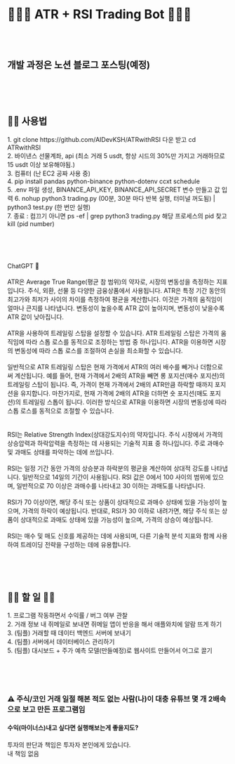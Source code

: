 <h1>🤑🤖🔥 ATR + RSI Trading Bot 🤑🤖🔥</h1>

<br/><br/>

<h2>개발 과정은 노션 블로그 포스팅(예정)</h2>

<br/><br/><br/>

<h2>🧑‍💻 사용법</h2>
1. git clone https://github.com/AIDevKSH/ATRwithRSI 다운 받고 cd ATRwithRSI <br/>
2. 바이낸스 선물계좌, api (최소 거래 5 usdt, 항상 시드의 30%만 가지고 거래하므로 15 usdt 이상 보유해야됨.) <br/>
3. 컴퓨터 (난 EC2 공짜 사용 중) <br/>
4. pip install pandas python-binance python-dotenv ccxt schedule <br/>
5. .env 파일 생성, BINANCE_API_KEY, BINANCE_API_SECRET 변수 만들고 값 입력
6. nohup python3 trading.py (00분, 30분 마다 반복 실행, 터미널 꺼도됨) | python3 test.py (한 번만 실행) <br/>
7. 종료 : 컴끄기 아니면 ps -ef | grep python3 trading.py 해당 프로세스의 pid 찾고 kill (pid number) <br/>

<br/><br/><br/>

ChatGPT 🤖
<br/>
<br/>
ATR은 Average True Range(평균 참 범위)의 약자로, 시장의 변동성을 측정하는 지표입니다. 주식, 외환, 선물 등 다양한 금융상품에서 사용됩니다. ATR은 특정 기간 동안의 최고가와 최저가 사이의 차이를 측정하여 평균을 계산합니다. 이것은 가격의 움직임이 얼마나 큰지를 나타냅니다. 변동성이 높을수록 ATR 값이 높아지며, 변동성이 낮을수록 ATR 값이 낮아집니다.<br/>
<br/>
ATR을 사용하여 트레일링 스탑을 설정할 수 있습니다. ATR 트레일링 스탑은 가격의 움직임에 따라 스톱 로스를 동적으로 조정하는 방법 중 하나입니다. ATR을 이용하면 시장의 변동성에 따라 스톱 로스를 조절하여 손실을 최소화할 수 있습니다.<br/>
<br/>
일반적으로 ATR 트레일링 스탑은 현재 가격에서 ATR의 여러 배수를 빼거나 더함으로써 계산됩니다. 예를 들어, 현재 가격에서 2배의 ATR을 빼면 롱 포지션(매수 포지션)의 트레일링 스탑이 됩니다. 즉, 가격이 현재 가격에서 2배의 ATR만큼 하락할 때까지 포지션을 유지합니다. 마찬가지로, 현재 가격에 2배의 ATR을 더하면 숏 포지션(매도 포지션)의 트레일링 스톱이 됩니다. 이러한 방식으로 ATR을 이용하면 시장의 변동성에 따라 스톱 로스를 동적으로 조절할 수 있습니다.<br/>
<br/>
<br/>
RSI는 Relative Strength Index(상대강도지수)의 약자입니다. 주식 시장에서 가격의 상승압력과 하락압력을 측정하는 데 사용되는 기술적 지표 중 하나입니다. 주로 과매수 및 과매도 상태를 파악하는 데에 쓰입니다.<br/>
<br/>
RSI는 일정 기간 동안 가격의 상승분과 하락분의 평균을 계산하여 상대적 강도를 나타냅니다. 일반적으로 14일의 기간이 사용됩니다. RSI 값은 0에서 100 사이의 범위에 있으며, 일반적으로 70 이상은 과매수를 나타내고 30 이하는 과매도를 나타냅니다. <br/>
<br/>
RSI가 70 이상이면, 해당 주식 또는 상품이 상대적으로 과매수 상태에 있을 가능성이 높으며, 가격의 하락이 예상됩니다. 반대로, RSI가 30 이하로 내려가면, 해당 주식 또는 상품이 상대적으로 과매도 상태에 있을 가능성이 높으며, 가격의 상승이 예상됩니다. <br/>
<br/>
RSI는 매수 및 매도 신호를 제공하는 데에 사용되며, 다른 기술적 분석 지표와 함께 사용하여 트레이딩 전략을 구성하는 데에 유용합니다.<br/>

<br/><br/><br/>

<h2>🤦‍♀️ 할 일 🤦‍♂️</h2>
1. 프로그램 작동하면서 수익률 / 버그 여부 관찰 <br/>
2. 거래 정보 내 쥐메일로 보내면 쥐메일 앱이 반응을 해서 애플와치에 알람 뜨게 하기 <br/>
3. (팀플) 거래할 때 데이터 백엔드 서버에 보내기 <br/>
4. (팀플) 서버에서 데이터베이스 관리하기 <br/>
5. (팀플) 대시보드 + 주가 예측 모델(만들예정)로 웹사이트 만들어서 어그로 끌기 <br/>

<br/><br/><br/>

<h3>⚠️ 주식/코인 거래 일절 해본 적도 없는 사람(나)이 대충 유튜브 몇 개 2배속으로 보고 만든 프로그램임</h3>
<h4>수익(마이너스)내고 싶다면 실행해보는게 좋을지도?</h4>
투자의 판단과 책임은 투자자 본인에게 있습니다.<br/>
내 책임 없음